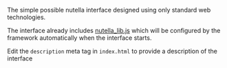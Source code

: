 The simple possible nutella interface designed using only standard web technologies.

The interface already includes [nutella_lib.js](https://github.com/nutella-framework/nutella_lib.js) which will be configured by the framework automatically when the interface starts.

Edit the `description` meta tag in `index.html` to provide a description of the interface